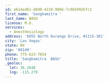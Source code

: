 ```yaml
---
id: e614ed61-d698-4210-986b-7c9b5992bfc2
first_name: 'Sanghamitra '
last_name: BASU
license: M.D.
services:
  - Anesthesiology
address: '6955 North Durango Drive, #1115-301'
city: 'Las Vegas'
state: NV
zip: '89149'
phone: 775-623-7654
title: 'Sanghamitra  BASU'
_geoloc:
  lat: 36.2648
  lng: -115.279
---
```

